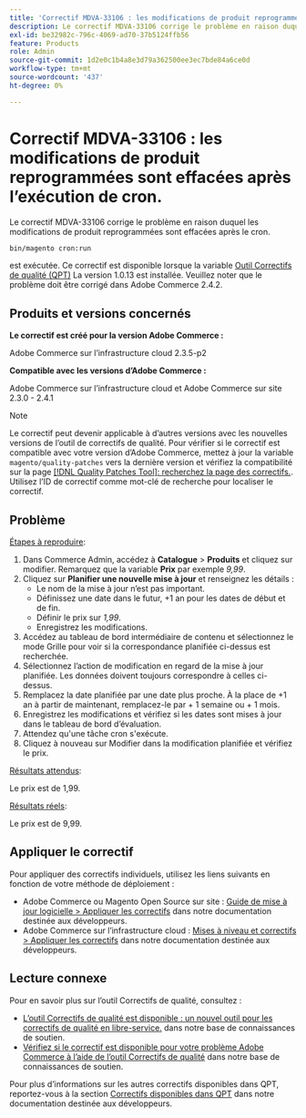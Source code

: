 ```yaml
---
title: 'Correctif MDVA-33106 : les modifications de produit reprogrammées sont effacées après l’exécution de cron'
description: Le correctif MDVA-33106 corrige le problème en raison duquel les modifications de produit reprogrammées sont effacées après le cron.
exl-id: be32982c-796c-4069-ad70-37b5124ffb56
feature: Products
role: Admin
source-git-commit: 1d2e0c1b4a8e3d79a362500ee3ec7bde84a6ce0d
workflow-type: tm+mt
source-wordcount: '437'
ht-degree: 0%

---
```


# Correctif MDVA-33106 : les modifications de produit reprogrammées sont effacées après l’exécution de cron.

Le correctif MDVA-33106 corrige le problème en raison duquel les modifications de produit reprogrammées sont effacées après le cron.

```bash
bin/magento cron:run
```

est exécutée. Ce correctif est disponible lorsque la variable [Outil Correctifs de qualité (QPT)](https://devdocs.magento.com/guides/v2.4/comp-mgr/patching.html#mqp) La version 1.0.13 est installée. Veuillez noter que le problème doit être corrigé dans Adobe Commerce 2.4.2.

## Produits et versions concernés

**Le correctif est créé pour la version Adobe Commerce :**

Adobe Commerce sur l’infrastructure cloud 2.3.5-p2

**Compatible avec les versions d’Adobe Commerce :**

Adobe Commerce sur l’infrastructure cloud et Adobe Commerce sur site 2.3.0 - 2.4.1

>[!NOTE]
>
>Le correctif peut devenir applicable à d’autres versions avec les nouvelles versions de l’outil de correctifs de qualité. Pour vérifier si le correctif est compatible avec votre version d’Adobe Commerce, mettez à jour la variable `magento/quality-patches` vers la dernière version et vérifiez la compatibilité sur la page [[!DNL Quality Patches Tool]: recherchez la page des correctifs.](https://devdocs.magento.com/quality-patches/tool.html#patch-grid). Utilisez l’ID de correctif comme mot-clé de recherche pour localiser le correctif.

## Problème

<u>Étapes à reproduire</u>:

1. Dans Commerce Admin, accédez à **Catalogue** > **Produits** et cliquez sur modifier. Remarquez que la variable **Prix** par exemple *9,99*.
1. Cliquez sur **Planifier une nouvelle mise à jour** et renseignez les détails :
   * Le nom de la mise à jour n’est pas important.
   * Définissez une date dans le futur, +1 an pour les dates de début et de fin.
   * Définir le prix sur *1,99*.
   * Enregistrez les modifications.
1. Accédez au tableau de bord intermédiaire de contenu et sélectionnez le mode Grille pour voir si la correspondance planifiée ci-dessus est recherchée.
1. Sélectionnez l’action de modification en regard de la mise à jour planifiée. Les données doivent toujours correspondre à celles ci-dessus.
1. Remplacez la date planifiée par une date plus proche. À la place de +1 an à partir de maintenant, remplacez-le par + 1 semaine ou + 1 mois.
1. Enregistrez les modifications et vérifiez si les dates sont mises à jour dans le tableau de bord d’évaluation.
1. Attendez qu&#39;une tâche cron s&#39;exécute.
1. Cliquez à nouveau sur Modifier dans la modification planifiée et vérifiez le prix.

<u>Résultats attendus</u>:

Le prix est de 1,99.

<u>Résultats réels</u>:

Le prix est de 9,99.

## Appliquer le correctif

Pour appliquer des correctifs individuels, utilisez les liens suivants en fonction de votre méthode de déploiement :

* Adobe Commerce ou Magento Open Source sur site : [Guide de mise à jour logicielle > Appliquer les correctifs](https://devdocs.magento.com/guides/v2.4/comp-mgr/patching/mqp.html) dans notre documentation destinée aux développeurs.
* Adobe Commerce sur l’infrastructure cloud : [Mises à niveau et correctifs > Appliquer les correctifs](https://devdocs.magento.com/cloud/project/project-patch.html) dans notre documentation destinée aux développeurs.

## Lecture connexe

Pour en savoir plus sur l’outil Correctifs de qualité, consultez :

* [L’outil Correctifs de qualité est disponible : un nouvel outil pour les correctifs de qualité en libre-service.](/help/announcements/adobe-commerce-announcements/magento-quality-patches-released-new-tool-to-self-serve-quality-patches.md) dans notre base de connaissances de soutien.
* [Vérifiez si le correctif est disponible pour votre problème Adobe Commerce à l’aide de l’outil Correctifs de qualité](/help/support-tools/patches-available-in-qpt-tool/check-patch-for-magento-issue-with-magento-quality-patches.md) dans notre base de connaissances de soutien.

Pour plus d’informations sur les autres correctifs disponibles dans QPT, reportez-vous à la section [Correctifs disponibles dans QPT](https://devdocs.magento.com/quality-patches/tool.html#patch-grid) dans notre documentation destinée aux développeurs.
